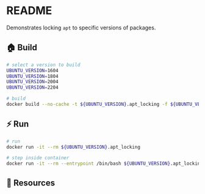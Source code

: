 # README

Demonstrates locking `apt` to specific versions of packages.  

## 🏠 Build

```sh
# select a version to build
UBUNTU_VERSION=1604
UBUNTU_VERSION=1804
UBUNTU_VERSION=2004
UBUNTU_VERSION=2204

# build
docker build --no-cache -t ${UBUNTU_VERSION}.apt_locking -f ${UBUNTU_VERSION}.Dockerfile .  
```

## ⚡️ Run

```sh
# run
docker run -it --rm ${UBUNTU_VERSION}.apt_locking 

# step inside container
docker run -it --rm --entrypoint /bin/bash ${UBUNTU_VERSION}.apt_locking 
```

## 👀 Resources

